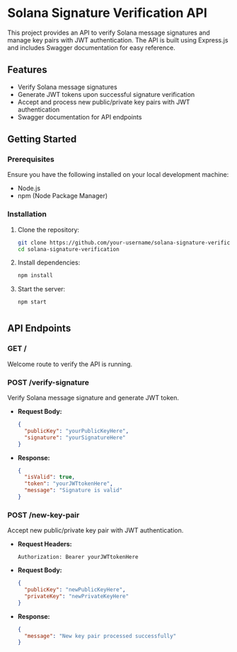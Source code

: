 # Solana Signature Verification API

This project provides an API to verify Solana message signatures and manage key pairs with JWT authentication. The API is built using Express.js and includes Swagger documentation for easy reference.

## Features

- Verify Solana message signatures
- Generate JWT tokens upon successful signature verification
- Accept and process new public/private key pairs with JWT authentication
- Swagger documentation for API endpoints

## Getting Started

### Prerequisites

Ensure you have the following installed on your local development machine:

- Node.js
- npm (Node Package Manager)

### Installation

1. Clone the repository:

    ```bash
    git clone https://github.com/your-username/solana-signature-verification.git
    cd solana-signature-verification
    ```

2. Install dependencies:

    ```bash
    npm install
    ```

3. Start the server:

    ```bash
    npm start
    ```

#
## API Endpoints

### GET /

Welcome route to verify the API is running.

### POST /verify-signature

Verify Solana message signature and generate JWT token.

- **Request Body:**

    ```json
    {
      "publicKey": "yourPublicKeyHere",
      "signature": "yourSignatureHere"
    }
    ```

- **Response:**

    ```json
    {
      "isValid": true,
      "token": "yourJWTtokenHere",
      "message": "Signature is valid"
    }
    ```

### POST /new-key-pair

Accept new public/private key pair with JWT authentication.

- **Request Headers:**

    ```http
    Authorization: Bearer yourJWTtokenHere
    ```

- **Request Body:**

    ```json
    {
      "publicKey": "newPublicKeyHere",
      "privateKey": "newPrivateKeyHere"
    }
    ```

- **Response:**

    ```json
    {
      "message": "New key pair processed successfully"
    }
    ```